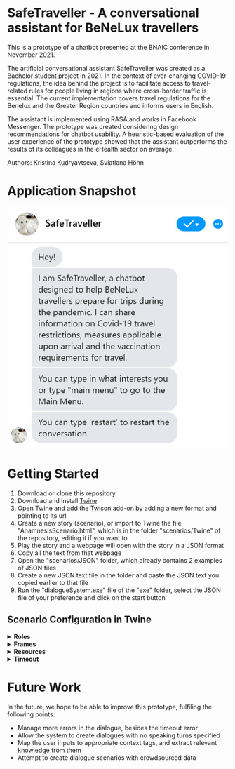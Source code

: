 # SafeTraveller - A conversational assistant for BeNeLux travellers

This is a prototype of a chatbot presented at the BNAIC conference in November 2021.

The artificial conversational assistant SafeTraveller was created as a Bachelor student project in 2021. In the context of ever-changing COVID-19 regulations, the idea behind the project is to facilitate access to travel-related rules for people living in regions where cross-border traffic is essential. The current implementation covers travel regulations for the Benelux and the Greater Region countries and informs users in English.

The assistant is implemented using RASA and works in Facebook Messenger. The prototype was created considering design recommendations for chatbot usability. A heuristic-based evaluation of the user experience of the prototype showed that the assistant outperforms the results of its colleagues in the eHealth sector on average.

Authors: Kristina Kudryavtseva, Sviatlana Höhn

# Application Snapshot
<img src="SafeTraveller.png" alt="app snapshot" width=600>

# Getting Started
1. Download or clone this repository
2. Download and install [Twine](https://twinery.org/)
3. Open Twine and add the [Twison](https://lazerwalker.com/twison/format.js) add-on by adding a new format and pointing to its url
4. Create a new story (scenario), or import to Twine the file "AnamnesisScenario.html", which is in the folder "scenarios/Twine" of the repository, editing it if you want to
5. Play the story and a webpage will open with the story in a JSON format
6. Copy all the text from that webpage
7. Open the "scenarios/JSON" folder, which already contains 2 examples of JSON files
8. Create a new JSON text file in the folder and paste the JSON text you copied earlier to that file
9. Run the "dialogueSystem.exe" file of the "exe" folder, select the JSON file of your preference and click on the start button

## Scenario Configuration in Twine

<details><summary><b>Roles</b></summary>

  Create passage with tag "roles" – the user role is defined inside {{user}} {{/user}}, and the same logic applies for the agent role ({{agent}} {{/agent}}).

  <img src="https://user-images.githubusercontent.com/25940883/130190666-7e169c4d-4678-4f23-baa3-e6e734c0baf2.png" label="roles">

</details>

<details><summary><b>Frames</b></summary>

  Create passage with tag "frame" and add any other context and knowledge tags you want. Connect it to another frame by writing their name between double square brackets ([[Introduction]]).

  <img src="https://user-images.githubusercontent.com/25940883/130190601-9572e317-a8c4-4113-94a8-063d1b186242.png" alt="frame specific">

  This is an overview of the connected frames in Twine.

  <img src="https://user-images.githubusercontent.com/25940883/130190698-8346a75a-c490-430e-805b-2ff87a0fc0b0.png" alt="frame general" width=600>

</details>

<details><summary><b>Resources</b></summary>

  Create passage with a title that corresponds to the resource’s utterance. Add tags that match the tags of existing frames, since resources are connected to the frames. Add the role of the resource as a tag if it is necessary (according to the roles defined in the roles passage). Connect the resource to another, if you want, by using double square brackets. Add knowledge if it is the case - the "add to knowledge base" property is defined inside {{addKnowledge}} {{/addKnowledge}}.

  This is an example of a resource passage without any role defined and not connected to any other resource passage.

  <img src="https://user-images.githubusercontent.com/25940883/130190367-882e6b12-dc5b-4154-8024-edfa5b7ab418.png" alt="resource specific">

  This is an example of a resource passage with a defined role (patient), connected to one other resource passage and that updates knowledge base.

  <img src="https://user-images.githubusercontent.com/25940883/130190475-6cf3dbf5-4545-46bf-8c97-d43c9c1d2030.png" alt="resource specific knowledge base">

  This is an overview of the dialogue trees with one or more utterances in Twine.

  <img src="https://user-images.githubusercontent.com/25940883/130190130-0765cc31-23ba-45eb-b2a9-25e0537f8173.png" label="resources general" width=400>

</details>

<details><summary><b>Timeout</b></summary>

  If you'd like the agent to detect that the user has not responded for a defined amount of time, create a passage with the tags "frame" and "timeout". The time, in seconds, of the timeout can be specified, within the frame, inside {{timer}} {{/timer}}. This frame is not linked to any other frame and its resources are defined just like the resources associated with the other frames.

  <img src="https://user-images.githubusercontent.com/25940883/130190638-17fe50b1-8c53-4d68-aac3-0a301587b6ad.png" alt="timeout frame">

</details>

# Future Work
In the future, we hope to be able to improve this prototype, fulfiling the following points:
- Manage more errors in the dialogue, besides the timeout error
- Allow the system to create dialogues with no speaking turns specified
- Map the user inputs to appropriate context tags, and extract relevant knowledge from them
- Attempt to create dialogue scenarios with crowdsourced data

